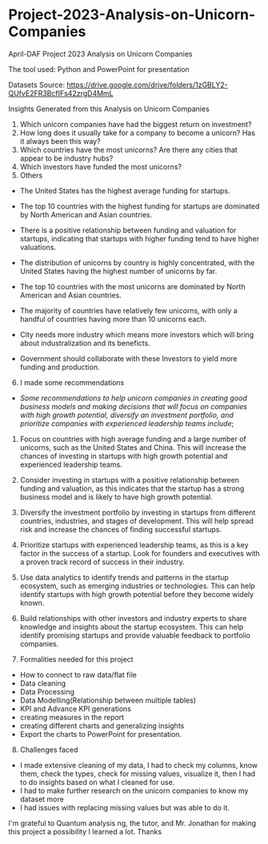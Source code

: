 # Project-2023-Analysis-on-Unicorn-Companies
April-DAF Project 2023 Analysis on Unicorn Companies

The tool used: Python and PowerPoint for presentation

Datasets Source: https://drive.google.com/drive/folders/1zGBLY2-QUfvE2FR3BcfIFs42zrgD4MmL

Insights Generated from this Analysis on Unicorn Companies
1. Which unicorn companies have had the biggest return on investment?
2. How long does it usually take for a company to become a unicorn? Has it always 
been this way?
3. Which countries have the most unicorns? Are there any cities that appear to be 
industry hubs?
4. Which investors have funded the most unicorns?
5. Others
- The United States has the highest average funding for startups.

- The top 10 countries with the highest funding for startups are dominated by North American and Asian countries.

- There is a positive relationship between funding and valuation for startups, indicating that startups with higher funding tend to have higher valuations.

- The distribution of unicorns by country is highly concentrated, with the United States having the highest number of unicorns by far.

- The top 10 countries with the most unicorns are dominated by North American and Asian countries.

- The majority of countries have relatively few unicorns, with only a handful of countries having more than 10 unicorns each.

- City needs more industry which means more investors which will bring about industralization and its beneficts.

- Government should collaborate with these Investors to yield more funding and production.
  
6. I made some recommendations
- *Some recommendations to help unicorn companies in creating good business models and making decisions that will focus on companies with high growth potential, diversify an investment portfolio, and prioritize companies with experienced leadership teams include*;

1. Focus on countries with high average funding and a large number of unicorns, such as the United States and China. This will increase the chances of investing in startups with high growth potential and experienced leadership teams.
2. Consider investing in startups with a positive relationship between funding and valuation, as this indicates that the startup has a strong business model and is likely to have high growth potential.
3. Diversify the investment portfolio by investing in startups from different countries, industries, and stages of development. This will help spread risk and increase the chances of finding successful startups.
4. Prioritize startups with experienced leadership teams, as this is a key factor in the success of a startup. Look for founders and executives with a proven track record of success in their industry.
5. Use data analytics to identify trends and patterns in the startup ecosystem, such as emerging industries or technologies. This can help identify startups with high growth potential before they become widely known.
6. Build relationships with other investors and industry experts to share knowledge and insights about the startup ecosystem. This can help identify promising startups and provide valuable feedback to portfolio companies.

7. Formalities needed for this project
- How to connect to raw data/flat file
- Data cleaning
- Data Processing
- Data Modelling(Relationship between multiple tables)
- KPI and Advance KPI generations
- creating measures in the report
- creating different charts and generalizing insights
- Export the charts to PowerPoint for presentation.
  
8. Challenges faced
- I made extensive cleaning of my data, I had to check my columns, know them, check the types, check for missing values, visualize it, then I had to do insights based on what I cleaned for use.
- I had to make further research on the unicorn companies to know my dataset more
- I had issues with replacing missing values but was able to do it.

I'm grateful to Quantum analysis ng, the tutor, and Mr. Jonathan for making this project a possibility I learned a lot. Thanks
  
